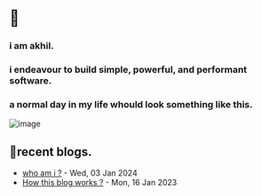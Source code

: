 # 👋
### i am **akhil**.
### i endeavour to build simple, powerful, and performant software.

### a normal day in my life whould look something like this.
![image](https://github.com/akhilsahuji/akhilsahuji/assets/46328560/b03b54be-40d2-476b-b14f-018d592fa82a)


## 📝recent blogs.
<!-- writing starts -->
* [who am i ?](https://akhilsahuji.github.io/blog/page/about/) - Wed, 03 Jan 2024
* [How this blog works ?](https://akhilsahuji.github.io/blog/post/2023-01-16-first-post/) - Mon, 16 Jan 2023
<!-- writing ends -->
